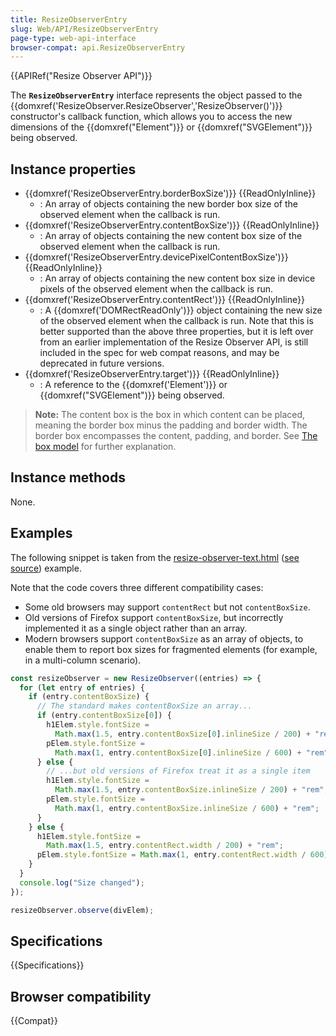 ```yaml
---
title: ResizeObserverEntry
slug: Web/API/ResizeObserverEntry
page-type: web-api-interface
browser-compat: api.ResizeObserverEntry
---
```


{{APIRef("Resize Observer API")}}

The **`ResizeObserverEntry`** interface represents the object passed to the {{domxref('ResizeObserver.ResizeObserver','ResizeObserver()')}} constructor's callback function, which allows you to access the new dimensions of the {{domxref("Element")}} or {{domxref("SVGElement")}} being observed.

## Instance properties

- {{domxref('ResizeObserverEntry.borderBoxSize')}} {{ReadOnlyInline}}
  - : An array of objects containing the new border box size of the observed element when the callback is run.
- {{domxref('ResizeObserverEntry.contentBoxSize')}} {{ReadOnlyInline}}
  - : An array of objects containing the new content box size of the observed element when the callback is run.
- {{domxref('ResizeObserverEntry.devicePixelContentBoxSize')}} {{ReadOnlyInline}}
  - : An array of objects containing the new content box size in device pixels of the observed element when the callback is run.
- {{domxref('ResizeObserverEntry.contentRect')}} {{ReadOnlyInline}}
  - : A {{domxref('DOMRectReadOnly')}} object containing the new size of the observed element when the callback is run. Note that this is better supported than the above three properties, but it is left over from an earlier implementation of the Resize Observer API, is still included in the spec for web compat reasons, and may be deprecated in future versions.
- {{domxref('ResizeObserverEntry.target')}} {{ReadOnlyInline}}
  - : A reference to the {{domxref('Element')}} or {{domxref("SVGElement")}} being observed.

> **Note:** The content box is the box in which content can be placed, meaning the border box minus the padding and border width. The border box encompasses the content, padding, and border. See [The box model](/en-US/docs/Learn/CSS/Building_blocks/The_box_model) for further explanation.

## Instance methods

None.

## Examples

The following snippet is taken from the [resize-observer-text.html](https://mdn.github.io/dom-examples/resize-observer/resize-observer-text.html) ([see source](https://github.com/mdn/dom-examples/blob/main/resize-observer/resize-observer-text.html)) example.

Note that the code covers three different compatibility cases:

- Some old browsers may support `contentRect` but not `contentBoxSize`.
- Old versions of Firefox support `contentBoxSize`, but incorrectly implemented it as a single object rather than an array.
- Modern browsers support `contentBoxSize` as an array of objects, to enable them to report box sizes for fragmented elements (for example, in a multi-column scenario).

```js
const resizeObserver = new ResizeObserver((entries) => {
  for (let entry of entries) {
    if (entry.contentBoxSize) {
      // The standard makes contentBoxSize an array...
      if (entry.contentBoxSize[0]) {
        h1Elem.style.fontSize =
          Math.max(1.5, entry.contentBoxSize[0].inlineSize / 200) + "rem";
        pElem.style.fontSize =
          Math.max(1, entry.contentBoxSize[0].inlineSize / 600) + "rem";
      } else {
        // ...but old versions of Firefox treat it as a single item
        h1Elem.style.fontSize =
          Math.max(1.5, entry.contentBoxSize.inlineSize / 200) + "rem";
        pElem.style.fontSize =
          Math.max(1, entry.contentBoxSize.inlineSize / 600) + "rem";
      }
    } else {
      h1Elem.style.fontSize =
        Math.max(1.5, entry.contentRect.width / 200) + "rem";
      pElem.style.fontSize = Math.max(1, entry.contentRect.width / 600) + "rem";
    }
  }
  console.log("Size changed");
});

resizeObserver.observe(divElem);
```

## Specifications

{{Specifications}}

## Browser compatibility

{{Compat}}
